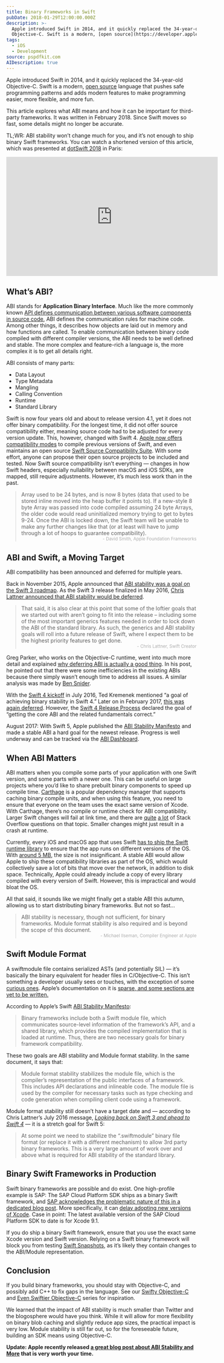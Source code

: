 ```yaml
---
title: Binary Frameworks in Swift
pubDate: 2018-01-29T12:00:00.000Z
description: >-
  Apple introduced Swift in 2014, and it quickly replaced the 34-year-old
  Objective-C. Swift is a modern, [open source](https://developer.apple.com/s...
tags:
  - iOS
  - Development
source: pspdfkit.com
AIDescription: true
---
```




Apple introduced Swift in 2014, and it quickly replaced the 34-year-old Objective-C. Swift is a modern, [open source](https://developer.apple.com/swift/blog/?id=34) language that pushes safe programming patterns and adds modern features to make programming easier, more flexible, and more fun.

This article explores what ABI means and how it can be important for third-party frameworks. It was written in February 2018. Since Swift moves so fast, some details might no longer be accurate.

TL;WR: ABI stability won’t change much for you, and it’s not enough to ship binary Swift frameworks. You can watch a shortened version of this article, which was presented at [dotSwift 2018](https://www.dotswift.io/) in Paris:

<iframe width="560" height="315" src="https://www.youtube.com/embed/jWaO3rsNZU0" frameborder="0" allow="autoplay; encrypted-media" allowfullscreen></iframe>

## What’s ABI?

ABI stands for **Application Binary Interface**. Much like the more commonly known [API defines communication between various software components in source code](https://pspdfkit.com/api/ios/), ABI defines the communication rules for machine code. Among other things, it describes how objects are laid out in memory and how functions are called. To enable communication between binary code compiled with different compiler versions, the ABI needs to be well defined and stable. The more complex and feature-rich a language is, the more complex it is to get all details right.

ABI consists of many parts:

* Data Layout
* Type Metadata
* Mangling
* Calling Convention
* Runtime
* Standard Library

Swift is now four years old and about to release version 4.1, yet it does not offer binary compatibility. For the longest time, it did not offer source compatibility either, meaning source code had to be adjusted for every version update. This, however, changed with Swift 4. [Apple now offers compatibility modes](https://swift.org/source-compatibility/) to compile previous versions of Swift, and even maintains an open source [Swift Source Compatibility Suite](https://github.com/apple/swift-source-compat-suite). With some effort, anyone can propose their open source projects to be included and tested. Now Swift source compatibility isn’t everything — changes in how Swift headers, especially nullability between macOS and iOS SDKs, are mapped, still require adjustments. However, it’s much less work than in the past.

>Array used to be 24 bytes, and is now 8 bytes (data that used to be stored inline moved into the heap buffer it points to). If a new-style 8 byte Array was passed into code compiled assuming 24 byte Arrays, the older code would read uninitialized memory trying to get to bytes 9-24. Once the ABI is locked down, the Swift team will be unable to make any further changes like that (or at least will have to jump through a lot of hoops to guarantee compatibility).<br><small style="display:block;text-align:right;opacity:0.5;">- David Smith, Apple Foundation Frameworks</small>

## ABI and Swift, a Moving Target

ABI compatibility has been announced and deferred for multiple years.

Back in November 2015, Apple announced that [ABI stability was a goal on the Swift 3 roadmap](https://github.com/apple/swift-evolution/commit/5ce3a4275bcb359d841bbf4745ca16b66638bfcc). As the Swift 3 release finalized in May 2016, [Chris Lattner announced that ABI stability would be deferred](http://thread.gmane.org/gmane.comp.lang.swift.evolution/17276).

> That said, it is also clear at this point that some of the loftier goals that we started out with aren’t going to fit into the release – including some of the most important generics features needed in order to lock down the ABI of the standard library. As such, the generics and ABI stability goals will roll into a future release of Swift, where I expect them to be the highest priority features to get done.<br><small style="display:block;text-align:right;opacity:0.5;">- Chris Lattner, Swift Creator</small>

Greg Parker, who works on the Objective-C runtime, went into much more detail and explained [why deferring ABI is actually a good thing](https://lists.swift.org/pipermail/swift-evolution/Week-of-Mon-20160516/017875.html). In his post, he pointed out that there were some inefficiencies in the existing ABIs because there simply wasn’t enough time to address all issues. A similar analysis was made by [Ben Snider].

With the [Swift 4 kickoff](https://lists.swift.org/pipermail/swift-evolution-announce/2016-July/000235.html) in July 2016, Ted Kremenek mentioned “a goal of achieving binary stability in Swift 4.” Later on in February 2017, [this was again deferred](https://lists.swift.org/pipermail/swift-evolution/Week-of-Mon-20170213/032116.html). However, the [Swift 4 Release Process][] declared the goal of “getting the core ABI and the related fundamentals correct.”

August 2017: With Swift 5, Apple published the [ABI Stability Manifesto][] and made a stable ABI a hard goal for the newest release. Progress is well underway and can be tracked via the [ABI Dashboard][].

## When ABI Matters

ABI matters when you compile some parts of your application with one Swift version, and some parts with a newer one. This can be useful on large projects where you’d like to share prebuilt binary components to speed up compile time. [Carthage] is a popular dependency manager that supports caching binary compile units, and when using this feature, you need to ensure that everyone on the team uses the exact same version of Xcode. With Carthage, there’s no compile or runtime check for ABI compatibility. Larger Swift changes will fail at link time, and there are [quite](https://stackoverflow.com/questions/46198148/module-compiled-with-swift-3-1-cannot-be-imported-in-swift-4-0) [a lot](https://stackoverflow.com/questions/46216663/module-compiled-with-swift-4-0-cannot-be-imported-in-swift-3-1-for-framework-bin) of Stack Overflow questions on that topic. Smaller changes might just result in a crash at runtime.

Currently, every iOS and macOS app that uses Swift [has to ship the Swift runtime library](https://developer.apple.com/swift/blog/?id=2) to ensure that the app runs on different versions of the OS. With [around 5 MB](https://medium.com/@sandofsky/why-big-apps-arent-moving-to-swift-yet-f8e9a89ef661), the size is not insignificant. A stable ABI would allow Apple to ship these compatibility libraries as part of the OS, which would collectively save a lot of bits that move over the network, in addition to disk space. Technically, Apple could already include a copy of every library compiled with every version of Swift. However, this is impractical and would bloat the OS.

All that said, it sounds like we might finally get a stable ABI this autumn, allowing us to start distributing binary frameworks. But not so fast...

> ABI stability is necessary, though not sufficient, for binary frameworks. Module format stability is also required and is beyond the scope of this document.<br><small style="display:block;text-align:right;opacity:0.5;">- Michael Ilseman, ‎Compiler Engineer at Apple</small>

## Swift Module Format

A swiftmodule file contains serialized ASTs (and potentially SIL) — it’s basically the binary equivalent for header files in C/Objective-C. This isn’t something a developer usually sees or touches, with the exception of some [curious ones][]. Apple’s documentation on it is [sparse, and some sections are yet to be written.](https://github.com/apple/swift/blob/master/docs/Serialization.rst)

According to Apple’s Swift [ABI Stability Manifesto][]:

>Binary frameworks include both a Swift module file, which communicates source-level information of the framework’s API, and a shared library, which provides the compiled implementation that is loaded at runtime. Thus, there are two necessary goals for binary framework compatibility.

These two goals are ABI stability and Module format stability. In the same document, it says that:

>Module format stability stabilizes the module file, which is the compiler’s representation of the public interfaces of a framework. This includes API declarations and inlineable code. The module file is used by the compiler for necessary tasks such as type checking and code generation when compiling client code using a framework.

Module format stability still doesn’t have a target date and — according to Chris Lattner’s July 2016 message, [_Looking back on Swift 3 and ahead to Swift 4_](https://lists.swift.org/pipermail/swift-evolution/Week-of-Mon-20160725/025676.html) — it is a stretch goal for Swift 5:

>At some point we need to stabilize the “.swiftmodule” binary file format (or replace it with a different mechanism) to allow 3rd party binary frameworks.  This is a very large amount of work over and above what is required for ABI stability of the standard library.

## Binary Swift Frameworks in Production

Swift binary frameworks are possible and do exist. One high-profile example is SAP: The SAP Cloud Platform SDK ships as a binary Swift framework, and [SAP acknowledges the problematic nature of this in a dedicated blog post](https://blogs.sap.com/2017/07/10/understanding-sap-cp-sdk-for-ios-versions-and-xcode-compatibility/). More specifically, it can [delay adopting new versions of Xcode](https://answers.sap.com/questions/263584/compatibility-issues-of-sap-fiori-for-ios-framewor.html). Case in point: The latest available version of the SAP Cloud Platform SDK to date is for Xcode 9.1.

If you do ship a binary Swift framework, ensure that you use the exact same Xcode version and Swift version. Relying on a Swift binary framework will block you from testing [Swift Snapshots](https://swift.org/download/), as it’s likely they contain changes to the ABI/Module representation.

## Conclusion

If you build binary frameworks, you should stay with Objective-C, and possibly add C++ to fix gaps in the language. See our [Swifty Objective-C](https://pspdfkit.com/blog/2016/swifty-objective-c/) and [Even Swiftier Objective-C](https://pspdfkit.com/blog/2017/even-swiftier-objective-c/) series for inspiration.

We learned that the impact of ABI stability is much smaller than Twitter and the blogosphere would have you think. While it will allow for more flexibility on binary blob caching and slightly reduce app sizes, the practical impact is very low. Module stability is still far out, so for the foreseeable future, building an SDK means using Objective-C.

**Update: Apple recently released [a great blog post about ABI Stability and More](https://swift.org/blog/abi-stability-and-more/) that is very worth your time.**

[Ben Snider]: http://www.bensnider.com/abi-compatibility-whoopdty-do-what-does-it-all-mean.html
[ABI Stability Manifesto]: https://github.com/apple/swift/blob/master/docs/ABIStabilityManifesto.md
[Swift 4 Release Process]: https://swift.org/blog/swift-4-0-release-process/
[Deferring ABI Stability from Swift 4]: https://lists.swift.org/pipermail/swift-evolution/Week-of-Mon-20170213/032116.html
[ABI Dashboard]: https://swift.org/abi-stability/
[Carthage]: https://github.com/Carthage/Carthage
[curious ones]: https://pewpewthespells.com/blog/swiftdoc_and_swiftmodule_file_format_(beta_1).html
